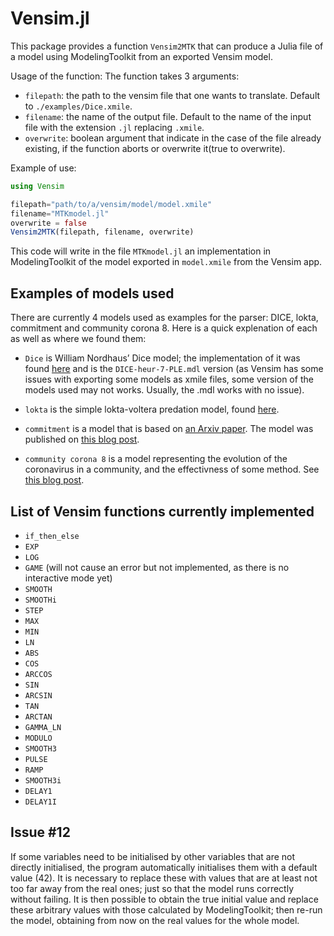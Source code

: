 # Vensim.jl 

This package provides a function `Vensim2MTK` that can produce a Julia file of a model using ModelingToolkit from an exported Vensim model.

Usage of the function: 
The function takes 3 arguments:
- `filepath`: the path to the vensim file that one wants to translate. Default to `./examples/Dice.xmile`.
- `filename`: the name of the output file. Default to the name of the input file with the extension `.jl` replacing `.xmile`.
- `overwrite`: boolean argument that indicate in the case of the file already existing, if the function aborts or overwrite it(true to overwrite).


Example of use:
```julia
using Vensim

filepath="path/to/a/vensim/model/model.xmile"
filename="MTKmodel.jl"
overwrite = false
Vensim2MTK(filepath, filename, overwrite) 
```
This code will write in the file `MTKmodel.jl` an implementation in ModelingToolkit of the model exported in `model.xmile` from the Vensim app.




## Examples of models used

There are currently 4 models used as examples for the parser: 
DICE, lokta, commitment and community corona 8. Here is a quick explenation of each as well as where we found them: 

- `Dice` is William Nordhaus’ Dice model; the implementation of it was found [here](https://metasd.com/2010/06/dice/) and is the `DICE-heur-7-PLE.mdl` version (as Vensim has some issues with exporting some models as xmile files, some version of the models used may not works. Usually, the .mdl works with no issue).

- `lokta` is the simple lokta-voltera predation model, found [here](http://www.shodor.org/refdesk/BioPortal/model/VSpredatorPrey?level=advanced).

- `commitment` is a model that is based on [an Arxiv paper](https://doi.org/10.48550/arXiv.1209.3546). The model was published on [this blog post](https://metasd.com/2012/09/encouraging-moderation/).

- `community corona 8` is a model representing the evolution of the coronavirus in a community, and the effectivness of some method. See [this blog post](https://metasd.com/2020/03/community-coronavirus-model-bozeman/).
## List of Vensim functions currently implemented

- `if_then_else`
- `EXP` 
- `LOG`
- `GAME` (will not cause an error but not implemented, as there is no interactive mode yet)
- `SMOOTH`
- `SMOOTHi`
- `STEP`
- `MAX`
- `MIN`
- `LN`
- `ABS`
- `COS`
- `ARCCOS`
- `SIN`
- `ARCSIN`
- `TAN`
- `ARCTAN`
- `GAMMA_LN`
- `MODULO`
- `SMOOTH3`
- `PULSE`
- `RAMP`
- `SMOOTH3i`
- `DELAY1`
- `DELAY1I`


## Issue #12 


  If some variables need to be initialised by other variables that are not directly initialised, the program automatically initialises them with a default value (42). It is necessary to replace these with values that are at least not too far away from the real ones; just so that the model runs correctly without failing. It is then possible to obtain the true initial value and replace these arbitrary values with those calculated by ModelingToolkit; then re-run the model, obtaining from now on the real values for the whole model. 
